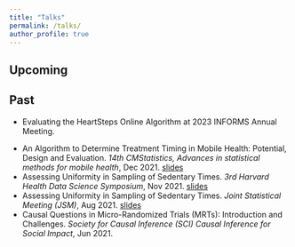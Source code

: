 ```yaml
---
title: "Talks"
permalink: /talks/
author_profile: true
---
```

## Upcoming

## Past
- Evaluating the HeartSteps Online Algorithm at 2023 INFORMS Annual Meeting.
* An Algorithm to Determine Treatment Timing in Mobile Health: Potential, Design and Evaluation. *14th CMStatistics, Advances in statistical methods for mobile health*, Dec 2021. [slides](https://mengeks.github.io/xmeng.github.io/files/CMStats2021_Talk_V4-handout.pdf)
* Assessing Uniformity in Sampling of Sedentary Times. *3rd Harvard Health Data Science Symposium*, Nov 2021. [slides](https://mengeks.github.io/xmeng.github.io/files/3rd_HHDSS_Meng_Xiang_talk.pptx)
* Assessing Uniformity in Sampling of Sedentary Times. *Joint Statistical Meeting (JSM)*, Aug 2021. [slides](https://mengeks.github.io/xmeng.github.io/files/JSM_HeartSteps_ResearchTalk_v6.pdf)
* Causal Questions in Micro-Randomized Trials (MRTs): Introduction and Challenges. *Society for Causal Inference (SCI) Causal Inference for Social Impact*, Jun 2021. 